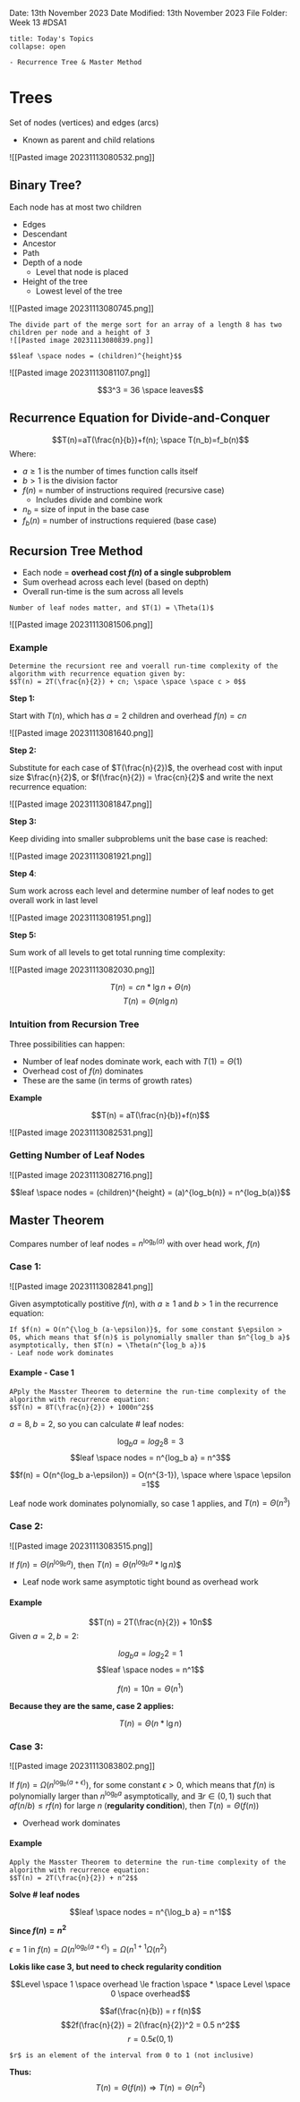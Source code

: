 Date: 13th November 2023
Date Modified: 13th November 2023
File Folder: Week 13
#DSA1

```ad-abstract
title: Today's Topics
collapse: open

- Recurrence Tree & Master Method

```

# Trees

Set of nodes (vertices) and edges (arcs)
- Known as parent and child relations

![[Pasted image 20231113080532.png]]

## Binary Tree?

Each node has at most two children
- Edges
- Descendant
- Ancestor
- Path
- Depth of a node
	- Level that node is placed
- Height of the tree
	- Lowest level of the tree

![[Pasted image 20231113080745.png]]

```ad-example
The divide part of the merge sort for an array of a length 8 has two children per node and a height of 3
![[Pasted image 20231113080839.png]]
```

```ad-important
$$leaf \space nodes = (children)^{height}$$
```

![[Pasted image 20231113081107.png]]

$$3^3 = 36 \space leaves$$

## Recurrence Equation for Divide-and-Conquer

$$T(n)=aT(\frac{n}{b})+f(n); \space T(n_b)=f_b(n)$$
Where:
- $a \ge 1$ is the number of times function calls itself
- $b > 1$ is the division factor
- $f(n)$ = number of instructions required (recursive case)
	- Includes divide and combine work
- $n_b$ = size of input in the base case
- $f_b(n)$ = number of instructions requiered (base case)

## Recursion Tree Method

- Each node = **overhead cost $f(n)$ of a single subproblem**
- Sum overhead across each level (based on depth)
- Overall run-time is the sum across all levels

```ad-note
Number of leaf nodes matter, and $T(1) = \Theta(1)$
```

![[Pasted image 20231113081506.png]]

### Example

```ad-question
Determine the recursiont ree and voerall run-time complexity of the algorithm with recurrence equation given by:
$$T(n) = 2T(\frac{n}{2}) + cn; \space \space \space c > 0$$
```

**Step 1:**

Start with $T(n)$, which has $a=2$ children and overhead $f(n)=cn$

![[Pasted image 20231113081640.png]]

**Step 2:**

Substitute for each case of $T(\frac{n}{2})$, the overhead cost with input size $\frac{n}{2}$, or $f(\frac{n}{2}) = \frac{cn}{2}$ and write the next recurrence equation:

![[Pasted image 20231113081847.png]]

**Step 3:**

Keep dividing into smaller subproblems unit the base case is reached:

![[Pasted image 20231113081921.png]]

**Step 4**:

Sum work across each level and determine number of leaf nodes to get overall work in last level

![[Pasted image 20231113081951.png]]

**Step 5:**

Sum work of all levels to get total running time complexity:

![[Pasted image 20231113082030.png]]

$$T(n) = cn*\lg n + \Theta (n)$$
$$T(n) = \Theta (n \lg n)$$

### Intuition from Recursion Tree

Three possibilities can happen:
- Number of leaf nodes dominate work, each with $T(1) = \Theta(1)$
- Overhead cost of $f(n)$ dominates
- These are the same (in terms of growth rates)

**Example**

$$T(n) = aT(\frac{n}{b})+f(n)$$

![[Pasted image 20231113082531.png]]

### Getting Number of Leaf Nodes

![[Pasted image 20231113082716.png]]

$$leaf \space nodes = (children)^{height} = (a)^{log_b(n)} = n^{log_b(a)}$$

## Master Theorem

Compares number of leaf nodes = $n^{\log_b(a)}$ with over head work, $f(n)$

### Case 1:

![[Pasted image 20231113082841.png]]

Given asymptotically postitive $f(n)$, with $a \ge 1$ and $b > 1$ in the recurrence equation:

```ad-important
If $f(n) = O(n^{\log_b (a-\epsilon)}$, for some constant $\epsilon > 0$, which means that $f(n)$ is polynomially smaller than $n^{log_b a}$ asymptotically, then $T(n) = \Theta(n^{log_b a})$
- Leaf node work dominates
```

#### Example - Case 1

```ad-question
APply the Masster Theorem to determine the run-time complexity of the algorithm with recurrence equation:
$$T(n) = 8T(\frac{n}{2}) + 1000n^2$$
```

$a = 8, b = 2$, so you can calculate # leaf nodes:

$$\log_b a = log_2 8 = 3$$
$$leaf \space nodes = n^{log_b a} = n^3$$

$$f(n) = O(n^{log_b a-\epsilon}) = O(n^{3-1}), \space where \space  \epsilon =1$$

Leaf node work dominates polynomially, so case 1 applies, and $T(n) = \Theta (n^3)$

### Case 2:

![[Pasted image 20231113083515.png]]

If $f(n) = \Theta(n^{\log_b a })$, then $T(n) = \Theta(n^{\log_b a} * \lg n)$$
- Leaf node work same asymptotic tight bound as overhead work

#### Example

$$T(n) = 2T(\frac{n}{2}) + 10n$$Given $a =2, b=2$:

$$log_b a = log_2 2 = 1$$
$$leaf \space nodes = n^1$$

$$f(n) = 10n = \Theta(n^1)$$

**Because they are the same, case 2 applies:**

$$T(n) = \Theta(n * \lg n)$$

### Case 3:

![[Pasted image 20231113083802.png]]

If $f(n) = \Omega(n^{\log_b (a + \epsilon)})$, for some constant $\epsilon > 0$, which means that $f(n)$ is polynomially larger than $n^{\log_b a}$ asymptotically, and $\exists r ∈ (0,1)$ such that $af(n/b)\le rf(n)$ for large $n$ (**regularity condition**), then $T(n) = \Theta(f(n))$
- Overhead work dominates

#### Example

```ad-question
Apply the Masster Theorem to determine the run-time complexity of the algorithm with recurrence equation:
$$T(n) = 2T(\frac{n}{2}) + n^2$$
```

**Solve # leaf nodes**

$$leaf \space nodes = n^{\log_b a} = n^1$$

**Since $f(n) = n^2$**

$\epsilon = 1$  in $f(n) = \Omega(n^{\log_b (a+\epsilon)}) = \Omega(n^{1+1} \Omega(n^2)$

**Lokis like case 3, but need to check regularity condition**

$$Level \space 1 \space overhead \le fraction \space * \space Level \space 0 \space overhead$$

$$af(\frac{n}{b}) = r f(n)$$
$$2f(\frac{n}{2}) = 2(\frac{n}{2})^2 = 0.5 n^2$$
$$r = 0.5 \epsilon(0, 1)$$
```ad-note
$r$ is an element of the interval from 0 to 1 (not inclusive)
```

**Thus:**
$$T(n) = \Theta(f(n)) \Rightarrow T(n)=\Theta(n^2)$$


